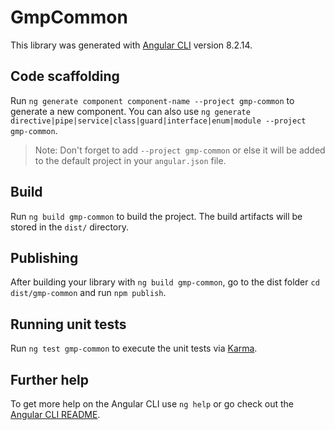 # GmpCommon

This library was generated with [Angular CLI](https://github.com/angular/angular-cli) version 8.2.14.

## Code scaffolding

Run `ng generate component component-name --project gmp-common` to generate a new component. You can also use `ng generate directive|pipe|service|class|guard|interface|enum|module --project gmp-common`.
> Note: Don't forget to add `--project gmp-common` or else it will be added to the default project in your `angular.json` file. 

## Build

Run `ng build gmp-common` to build the project. The build artifacts will be stored in the `dist/` directory.

## Publishing

After building your library with `ng build gmp-common`, go to the dist folder `cd dist/gmp-common` and run `npm publish`.

## Running unit tests

Run `ng test gmp-common` to execute the unit tests via [Karma](https://karma-runner.github.io).

## Further help

To get more help on the Angular CLI use `ng help` or go check out the [Angular CLI README](https://github.com/angular/angular-cli/blob/master/README.md).
